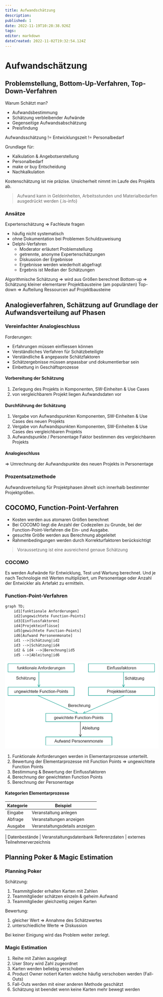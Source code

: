 ```yaml
---
title: Aufwandschätzung
description: 
published: 1
date: 2022-11-19T10:28:38.926Z
tags: 
editor: markdown
dateCreated: 2022-11-02T19:32:54.124Z
---
```


# Aufwandschätzung

## Problemstellung, Bottom-Up-Verfahren, Top-Down-Verfahren

Warum Schätzt man?

- Aufwandsbestimmung
- Schätzung verbleibender Aufwände
- Gegenseitige Aufwandsabschätzung
- Preisfindung

Aufwandsschätzung != Entwicklungszeit != Personalbedarf

Grundlage für:

- Kalkulation & Angebotserstellung
- Personalbedarf
- make or buy Entscheidung
- Nachkalkulation

Kostenschätzung ist nie präzise.
Unsicherheit nimmt im Laufe des Projekts ab.

> Aufwand kann in Geldeinheiten, Arbeitsstunden und Materialbedarfen ausgedrückt werden
{.is-info}

### Ansätze

Expertenschätzung => Fachleute fragen

- häufig nicht systematisch
- ohne Dokumentation bei Problemen Schuldzuweisung
- Delphi-Verfahren
  - Moderator erläutert Problemstellung
  - getrennte, anonyme Expertenschätzungen
  - Diskussion der Ergebnisse
  - Ergebnisse werden wiederholt abgefragt
  - Ergebnis ist Median der Schätzungen

Algorithmische Schätzung => wird aus Größen berechnet
Bottom-up => Schätzung kleiner elementarer Projektbausteine (am populärsten)
Top-down => Aufteilung Ressourcen auf Projektbausteine

## Analogieverfahren, Schätzung auf Grundlage der Aufwandsverteilung auf Phasen

### Vereinfachter Analogieschluss

Forderungen:

- Erfahrungen müssen einfliessen können
- Verständliches Verfahren für Schätzbeteiligte
- Verständliche & angepasste Schätzfaktoren
- Schätzergebnisse müssen anpassbar und dokumentierbar sein
- Einbettung in Geschäftsprozesse

#### Vorbereitung der Schätzung

1. Zerlegung des Projekts in Komponenten, SW-Einheiten & Use Cases
1. von vergleichbarem Projekt liegen Aufwandsdaten vor

#### Durchführung der Schätzung

1. Vergabe von Aufwandspunkten Komponenten, SW-Einheiten & Use Cases des neuen Projekts
1. Vergabe von Aufwandspunkten Komponenten, SW-Einheiten & Use Cases des vergleichbaren Projekts
1. Aufwandspunkte / Personentage Faktor bestimmen des vergleichbaren Projekts

#### Analogieschluss

=> Umrechnung der Aufwandspunkte des neuen Projekts in Personentage

### Prozentsatzmethode

Aufwandsverteilung für Projektphasen ähnelt sich innerhalb bestimmter Projektgrößen.

## COCOMO, Function-Point-Verfahren

- Kosten werden aus atomaren Größen berechnet
- Bei COCOMO liegt die Anzahl der Codezeilen zu Grunde, bei der Function-Point-Verfahren die Ein- und Ausgabe.
- gesuchte Größe werden aus Berechnung abgeleitet
- Rahmenbedingungen werden durch Korrekturfaktoren berücksichtigt

> Voraussetzung ist eine ausreichend genaue Schätzung

### COCOMO

Es werden Aufwände für Entwicklung, Test und Wartung berechnet.
Und je nach Technologie mit Werten multipliziert, um Personentage oder Anzahl der Entwickler als Artefakt zu ermitteln.

### Function-Point-Verfahren

```mermaid
graph TD;
    id1[funktionale Anforderungen]
    id2[ungewichtete Function-Points]
    id3[Einflussfaktoren]
    id4[Projekteinflüsse]
    id5[gewichtete Function-Points]
    id6[Aufwand Personenmonate]
    id1 -->|Schätzung|id2
    id3 -->|Schätzung|id4
    id2 & id4 -->|Berechnung|id5
    id5 -->|Ableitung|id6
```

![function-point-chart.png](/fom/semester-3/software-engineering/function-point-chart.png)

1. Funktionale Anforderungen werden in Elementarprozesse unterteilt.
1. Bewertung der Elementarprozesse mit Function Points => ungewichtete Function Points
1. Bestimmung & Bewertung der Einflussfaktoren
1. Berechnung der gewichteten Function Points
1. Berechnung der Personentage

#### Kategorien Elementarprozesse

Kategorie | Beispiel
---------|---------
Eingabe | Veranstaltung anlegen​
Abfrage | Veranstaltungen anzeigen​
Ausgabe | Veranstaltungsdetails anzeigen​
|
Datenbestände | Veranstaltungsdatenbank​
Referenzdaten | externes Teilnehmerverzeichnis​

## Planning Poker & Magic Estimation

### Planning Poker

Schätzung:

1. Teammitglieder erhalten Karten mit Zahlen
1. Teammitglieder schätzen einzeln & geheim Aufwand
1. Teammitglieder gleichzeitig zeigen Karten

Bewertung:

1. gleicher Wert => Annahme des Schätzwertes
1. unterschiedliche Werte => Diskussion

Bei keiner Einigung wird das Problem weiter zerlegt.

### Magic Estimation

1. Reihe mit Zahlen ausgelegt
1. User Story wird Zahl zugeordnet
1. Karten werden beliebig verschoben
1. Product Owner notiert Karten welche häufig verschoben werden (Fall-Outs)
1. Fall-Outs werden mit einer anderen Methode geschätzt
1. Schätzung ist beendet wenn keine Karten mehr bewegt werden
